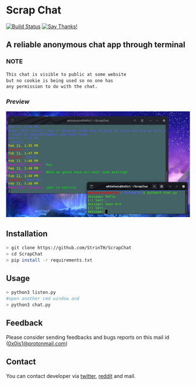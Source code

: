 # Scrap Chat

[![Build Status](https://travis-ci.com/StrinTH/ScrapChat.svg?branch=master)](https://travis-ci.com/StrinTH/ScrapChat) 
[![Say Thanks!](https://img.shields.io/badge/Say%20Thanks-!-1EAEDB.svg)](https://saythanks.io/to/0x0is1off@gmail.com)

## A reliable anonymous chat app through terminal

### NOTE

```sh
This chat is visible to public at some website 
but no cookie is being used so no one has 
any permission to do with the chat.
```

### ***Preview***

![Preview](https://raw.githubusercontent.com/0x0is1/inproject-asset-container/master/ct.png)

## Installation

```sh
> git clone https://github.com/StrinTH/ScrapChat
> cd ScrapChat
> pip install -r requirements.txt
```

## Usage

```sh
> python3 listen.py
#open another cmd window and
> python3 chat.py
```

## Feedback

Please consider sending feedbacks and bugs reports on this mail id (0x0is1@protonmail.com)

## Contact

You can contact developer via [twitter](twitter.com/0x0is1), [reddit](reddit.com/0x0is1) and mail.
